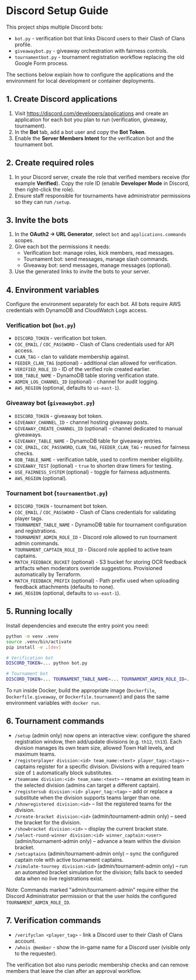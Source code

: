 # Discord Setup Guide

This project ships multiple Discord bots:

- `bot.py` - verification bot that links Discord users to their Clash of Clans profile.
- `giveawaybot.py` - giveaway orchestration with fairness controls.
- `tournamentbot.py` - tournament registration workflow replacing the old Google Form process.

The sections below explain how to configure the applications and the environment for local development or container deployments.

## 1. Create Discord applications
1. Visit <https://discord.com/developers/applications> and create an application for each bot you plan to run (verification, giveaway, tournament).
2. In the **Bot** tab, add a bot user and copy the **Bot Token**.
3. Enable the **Server Members Intent** for the verification bot and the tournament bot.

## 2. Create required roles
1. In your Discord server, create the role that verified members receive (for example **Verified**). Copy the role ID (enable **Developer Mode** in Discord, then right-click the role).
2. Ensure staff responsible for tournaments have administrator permissions so they can run `/setup`.

## 3. Invite the bots
1. In the **OAuth2 → URL Generator**, select `bot` and `applications.commands` scopes.
2. Give each bot the permissions it needs:
   - Verification bot: manage roles, kick members, read messages.
   - Tournament bot: send messages, manage slash commands.
   - Giveaway bot: send messages, manage messages (optional).
3. Use the generated links to invite the bots to your server.

## 4. Environment variables
Configure the environment separately for each bot. All bots require AWS credentials with DynamoDB and CloudWatch Logs access.

### Verification bot (`bot.py`)
- `DISCORD_TOKEN` - verification bot token.
- `COC_EMAIL` / `COC_PASSWORD` - Clash of Clans credentials used for API access.
- `CLAN_TAG` - clan to validate membership against.
- `FEEDER_CLAN_TAG` (optional) - additional clan allowed for verification.
- `VERIFIED_ROLE_ID` - ID of the verified role created earlier.
- `DDB_TABLE_NAME` - DynamoDB table storing verification state.
- `ADMIN_LOG_CHANNEL_ID` (optional) - channel for audit logging.
- `AWS_REGION` (optional, defaults to `us-east-1`).

### Giveaway bot (`giveawaybot.py`)
- `DISCORD_TOKEN` - giveaway bot token.
- `GIVEAWAY_CHANNEL_ID` - channel hosting giveaway posts.
- `GIVEAWAY_CREATE_CHANNEL_ID` (optional) - channel dedicated to manual giveaways.
- `GIVEAWAY_TABLE_NAME` - DynamoDB table for giveaway entries.
- `COC_EMAIL`, `COC_PASSWORD`, `CLAN_TAG`, `FEEDER_CLAN_TAG` - reused for fairness checks.
- `DDB_TABLE_NAME` - verification table, used to confirm member eligibility.
- `GIVEAWAY_TEST` (optional) - `true` to shorten draw timers for testing.
- `USE_FAIRNESS_SYSTEM` (optional) - toggle for fairness adjustments.
- `AWS_REGION` (optional).

### Tournament bot (`tournamentbot.py`)
- `DISCORD_TOKEN` - tournament bot token.
- `COC_EMAIL` / `COC_PASSWORD` - Clash of Clans credentials for validating player tags.
- `TOURNAMENT_TABLE_NAME` - DynamoDB table for tournament configuration and registrations.
- `TOURNAMENT_ADMIN_ROLE_ID` - Discord role allowed to run tournament admin commands.
- `TOURNAMENT_CAPTAIN_ROLE_ID` - Discord role applied to active team captains.
- `MATCH_FEEDBACK_BUCKET` (optional) - S3 bucket for storing OCR feedback artifacts when moderators override suggestions. Provisioned automatically by Terraform.
- `MATCH_FEEDBACK_PREFIX` (optional) - Path prefix used when uploading feedback attachments (defaults to none).
- `AWS_REGION` (optional, defaults to `us-east-1`).

## 5. Running locally
Install dependencies and execute the entry point you need:

```bash
python -m venv .venv
source .venv/bin/activate
pip install -e .[dev]

# Verification bot
DISCORD_TOKEN=... python bot.py

# Tournament bot
DISCORD_TOKEN=... TOURNAMENT_TABLE_NAME=... TOURNAMENT_ADMIN_ROLE_ID=... python tournamentbot.py
```

To run inside Docker, build the appropriate image (`Dockerfile`, `Dockerfile.giveaway`, or `Dockerfile.tournament`) and pass the same environment variables with `docker run`.

## 6. Tournament commands
- `/setup` (admin only) now opens an interactive view: configure the shared registration window, then add/update divisions (e.g. `th12`, `th13`). Each division manages its own team size, allowed Town Hall levels, and maximum teams.
- `/registerplayer division:<id> team_name:<text> player_tags:<tags>` – captains register for a specific division. Divisions with a required team size of `1` automatically block substitutes.
- `/teamname division:<id> team_name:<text>` – rename an existing team in the selected division (admins can target a different captain).
- `/registersub division:<id> player_tag:<tag>` – add or replace a substitute when the division supports teams larger than one.
- `/showregistered division:<id>` – list the registered teams for the division.
- `/create-bracket division:<id>` (admin/tournament-admin only) – seed the bracket for the division.
- `/showbracket division:<id>` – display the current bracket state.
- `/select-round-winner division:<id> winner_captain:<user>` (admin/tournament-admin only) – advance a team within the division bracket.
- `/setcaptains` (admin/tournament-admin only) – sync the configured captain role with active tournament captains.
- `/simulate-tourney division:<id>` (admin/tournament-admin only) – run an automated bracket simulation for the division; falls back to seeded data when no live registrations exist.

Note: Commands marked "admin/tournament-admin" require either the Discord Administrator permission or that the user holds the configured `TOURNAMENT_ADMIN_ROLE_ID`.

## 7. Verification commands
- `/verifyclan <player_tag>` - link a Discord user to their Clash of Clans account.
- `/whois @member` - show the in-game name for a Discord user (visible only to the requester).

The verification bot also runs periodic membership checks and can remove members that leave the clan after an approval workflow.
